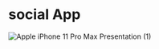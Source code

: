 # social App
![Apple iPhone 11 Pro Max Presentation (1)](https://user-images.githubusercontent.com/88144060/177822150-a08e417b-ee82-46e6-91c1-a3ec086856c1.png)
